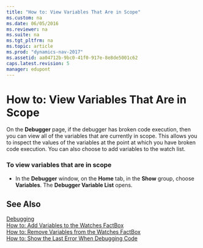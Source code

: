 ```yaml
---
title: "How to: View Variables That Are in Scope"
ms.custom: na
ms.date: 06/05/2016
ms.reviewer: na
ms.suite: na
ms.tgt_pltfrm: na
ms.topic: article
ms.prod: "dynamics-nav-2017"
ms.assetid: aa04712b-9bc0-41f0-917e-8e8de5001c62
caps.latest.revision: 5
manager: edupont
---
```

# How to: View Variables That Are in Scope
On the **Debugger** page, if the debugger has broken code execution, then you can view all of the variables that are currently in scope. This allows you to inspect the values of the variables at the point at which you have broken code execution. You can also choose to add variables to the watch list.  
  
### To view variables that are in scope  
  
-   In the **Debugger** window, on the **Home** tab, in the **Show** group, choose **Variables**. The **Debugger Variable List** opens.  
  
## See Also  
 [Debugging](Debugging.md)   
 [How to: Add Variables to the Watches FactBox](How-to--Add-Variables-to-the-Watches-FactBox.md)   
 [How to: Remove Variables from the Watches FactBox](How-to--Remove-Variables-from-the-Watches-FactBox.md)   
 [How to: Show the Last Error When Debugging Code](How-to--Show-the-Last-Error-When-Debugging-Code.md)